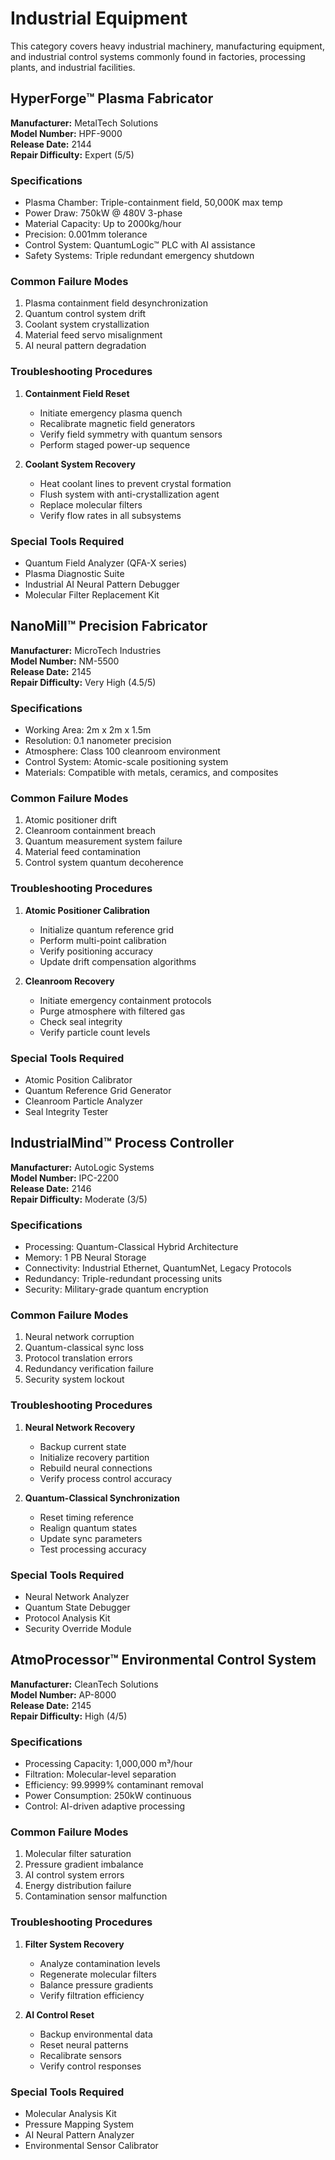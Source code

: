 # Industrial Equipment

This category covers heavy industrial machinery, manufacturing equipment, and industrial control systems commonly found in factories, processing plants, and industrial facilities.

## HyperForge™ Plasma Fabricator

**Manufacturer:** MetalTech Solutions  
**Model Number:** HPF-9000  
**Release Date:** 2144  
**Repair Difficulty:** Expert (5/5)

### Specifications
- Plasma Chamber: Triple-containment field, 50,000K max temp
- Power Draw: 750kW @ 480V 3-phase
- Material Capacity: Up to 2000kg/hour
- Precision: 0.001mm tolerance
- Control System: QuantumLogic™ PLC with AI assistance
- Safety Systems: Triple redundant emergency shutdown

### Common Failure Modes
1. Plasma containment field desynchronization
2. Quantum control system drift
3. Coolant system crystallization
4. Material feed servo misalignment
5. AI neural pattern degradation

### Troubleshooting Procedures
1. **Containment Field Reset**
   - Initiate emergency plasma quench
   - Recalibrate magnetic field generators
   - Verify field symmetry with quantum sensors
   - Perform staged power-up sequence

2. **Coolant System Recovery**
   - Heat coolant lines to prevent crystal formation
   - Flush system with anti-crystallization agent
   - Replace molecular filters
   - Verify flow rates in all subsystems

### Special Tools Required
- Quantum Field Analyzer (QFA-X series)
- Plasma Diagnostic Suite
- Industrial AI Neural Pattern Debugger
- Molecular Filter Replacement Kit

## NanoMill™ Precision Fabricator

**Manufacturer:** MicroTech Industries  
**Model Number:** NM-5500  
**Release Date:** 2145  
**Repair Difficulty:** Very High (4.5/5)

### Specifications
- Working Area: 2m x 2m x 1.5m
- Resolution: 0.1 nanometer precision
- Atmosphere: Class 100 cleanroom environment
- Control System: Atomic-scale positioning system
- Materials: Compatible with metals, ceramics, and composites

### Common Failure Modes
1. Atomic positioner drift
2. Cleanroom containment breach
3. Quantum measurement system failure
4. Material feed contamination
5. Control system quantum decoherence

### Troubleshooting Procedures
1. **Atomic Positioner Calibration**
   - Initialize quantum reference grid
   - Perform multi-point calibration
   - Verify positioning accuracy
   - Update drift compensation algorithms

2. **Cleanroom Recovery**
   - Initiate emergency containment protocols
   - Purge atmosphere with filtered gas
   - Check seal integrity
   - Verify particle count levels

### Special Tools Required
- Atomic Position Calibrator
- Quantum Reference Grid Generator
- Cleanroom Particle Analyzer
- Seal Integrity Tester

## IndustrialMind™ Process Controller

**Manufacturer:** AutoLogic Systems  
**Model Number:** IPC-2200  
**Release Date:** 2146  
**Repair Difficulty:** Moderate (3/5)

### Specifications
- Processing: Quantum-Classical Hybrid Architecture
- Memory: 1 PB Neural Storage
- Connectivity: Industrial Ethernet, QuantumNet, Legacy Protocols
- Redundancy: Triple-redundant processing units
- Security: Military-grade quantum encryption

### Common Failure Modes
1. Neural network corruption
2. Quantum-classical sync loss
3. Protocol translation errors
4. Redundancy verification failure
5. Security system lockout

### Troubleshooting Procedures
1. **Neural Network Recovery**
   - Backup current state
   - Initialize recovery partition
   - Rebuild neural connections
   - Verify process control accuracy

2. **Quantum-Classical Synchronization**
   - Reset timing reference
   - Realign quantum states
   - Update sync parameters
   - Test processing accuracy

### Special Tools Required
- Neural Network Analyzer
- Quantum State Debugger
- Protocol Analysis Kit
- Security Override Module

## AtmoProcessor™ Environmental Control System

**Manufacturer:** CleanTech Solutions  
**Model Number:** AP-8000  
**Release Date:** 2145  
**Repair Difficulty:** High (4/5)

### Specifications
- Processing Capacity: 1,000,000 m³/hour
- Filtration: Molecular-level separation
- Efficiency: 99.9999% contaminant removal
- Power Consumption: 250kW continuous
- Control: AI-driven adaptive processing

### Common Failure Modes
1. Molecular filter saturation
2. Pressure gradient imbalance
3. AI control system errors
4. Energy distribution failure
5. Contamination sensor malfunction

### Troubleshooting Procedures
1. **Filter System Recovery**
   - Analyze contamination levels
   - Regenerate molecular filters
   - Balance pressure gradients
   - Verify filtration efficiency

2. **AI Control Reset**
   - Backup environmental data
   - Reset neural patterns
   - Recalibrate sensors
   - Verify control responses

### Special Tools Required
- Molecular Analysis Kit
- Pressure Mapping System
- AI Neural Pattern Analyzer
- Environmental Sensor Calibrator 